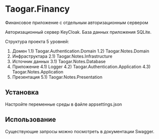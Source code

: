 # Taogar.Financy

Финансовое приложение с отдельным авторизационным сервером

Авторизационный сервер KeyCloak.
База данных приложения SQLite.

Структура проекта 5 уровней:
1) Домен
1.1) Taogar.Authentication.Domain
1.2) Taogar.Notes.Domain
3) Инфраструктара
2.1) Taogar.Notes.Infrastructure
4) Источник данных
3.1) Taogar.Notes.Database
5) Приложение
4.1) Logger
4.2) Taogar.Authentication.Application
4.3) Taogar.Notes.Application
6) Презентация
   5.1) Taogar.Notes.Presentation

## Установка

Настройте переменные среды в файле appsettings.json

## Использование

Существующие запросы можно посмотреть в документации Swagger.
